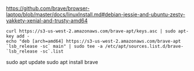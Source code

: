 https://github.com/brave/browser-laptop/blob/master/docs/linuxInstall.md#debian-jessie-and-ubuntu-zesty-yakkety-xenial-and-trusty-amd64


```
curl https://s3-us-west-2.amazonaws.com/brave-apt/keys.asc | sudo apt-key add -  
echo "deb [arch=amd64] https://s3-us-west-2.amazonaws.com/brave-apt `lsb_release -sc` main" | sudo tee -a /etc/apt/sources.list.d/brave-`lsb_release -sc`.list
```

sudo apt update
sudo apt install brave
